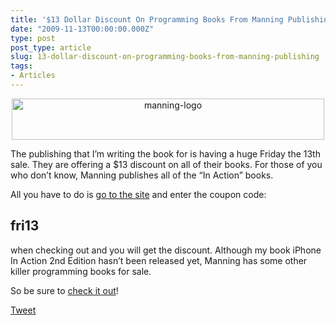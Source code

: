 ```yaml
---
title: '$13 Dollar Discount On Programming Books From Manning Publishing'
date: "2009-11-13T00:00:00.000Z"
type: post 
post_type: article
slug: 13-dollar-discount-on-programming-books-from-manning-publishing
tags: 
- Articles
---
```

<p style="text-align: center;">
  <a href="http://manning.com"><img class="size-full wp-image-617 aligncenter" title="manning-logo" src="http://brandontreb.com/wp-content/uploads/2009/11/manning-logo.png" alt="manning-logo" width="500" height="66" /></a>
</p>

The publishing that I&#8217;m writing the book for is having a huge Friday the 13th sale. They are offering a $13 discount on all of their books. For those of you who don&#8217;t know, Manning publishes all of the &#8220;In Action&#8221; books.

All you have to do is [go to the site][1] and enter the coupon code:

## fri13

when checking out and you will get the discount. Although my book iPhone In Action 2nd Edition hasn&#8217;t been released yet, Manning has some other killer programming books for sale.

So be sure to [check it out][1]!

<div style="">
  <a href="http://twitter.com/share" class="twitter-share-button" data-count="horizontal" data-text="$13 Dollar Discount On Programming Books From Manning Publishing" data-url="http://brandontreb.com/13-dollar-discount-on-programming-books-from-manning-publishing"  data-via="brandontreb" data-related="brandontreb:">Tweet</a>
</div>

 [1]: http://manning.com

